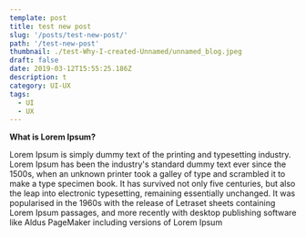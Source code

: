 ```yaml
---
template: post
title: test new post
slug: '/posts/test-new-post/'
path: '/test-new-post'
thumbnail: ./test-Why-I-created-Unnamed/unnamed_blog.jpeg
draft: false
date: 2019-03-12T15:55:25.186Z
description: t
category: UI-UX
tags:
  - UI
  - UX
---
```


**What is Lorem Ipsum?**

Lorem Ipsum is simply dummy text of the printing and typesetting industry. Lorem Ipsum has been the industry's standard dummy text ever since the 1500s, when an unknown printer took a galley of type and scrambled it to make a type specimen book. It has survived not only five centuries, but also the leap into electronic typesetting, remaining essentially unchanged. It was popularised in the 1960s with the release of Letraset sheets containing Lorem Ipsum passages, and more recently with desktop publishing software like Aldus PageMaker including versions of Lorem Ipsum
